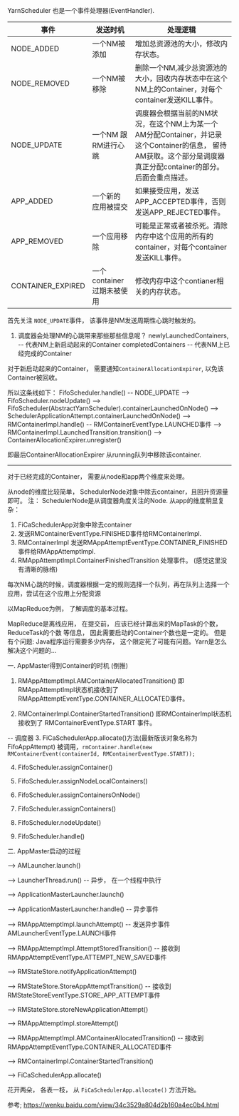 YarnScheduler 也是一个事件处理器(EventHandler).  

  | 事件  | 发送时机 | 处理逻辑 |
  | -----| --------|---------|  
  | NODE_ADDED     | 一个NM被添加          | 增加总资源池的大小，修改内存状态。   | 
  | NODE_REMOVED   | 一个NM被移除          |  删除一个NM,减少总资源池的大小，回收内存状态中在这个NM上的Container，对每个container发送KILL事件。 | 
  | NODE_UPDATE    | 一个NM 跟RM进行心跳    |  调度器会根据当前的NM状况，在这个NM上为某一个AM分配Container，并记录这个Container的信息， 留待AM获取。这个部分是调度器真正分配container的部分。后面会重点描述。 | 
  | APP_ADDED      | 一个新的 应用被提交     | 如果接受应用，发送APP_ACCEPTED事件，否则发送APP_REJECTED事件。|    
  | APP_REMOVED    | 一个应用移除           | 可能是正常或者被杀死。清除内存中这个应用的所有的container，对每个container发送KILL事件。   | 
  | CONTAINER_EXPIRED  | 一个container过期未被使用   | 修改内存中这个contianer相关的内存状态。| 
  
 
首先关注 `NODE_UPDATE`事件， 该事件是NM发送周期性心跳时触发的。 
1. 调度器会处理NM的心跳带来那些那些信息呢？ 
   newlyLaunchedContainers,   -- 代表NM上新启动起来的Container
   completedContainers        -- 代表NM上已经完成的Container

对于新启动起来的Container， 需要通知`ContainerAllocationExpirer`, 以免该Container被回收。

所以这条线如下：
FifoScheduler.handle() -- NODE_UPDATE
--> FifoScheduler.nodeUpdate() 
--> FifoScheduler(AbstractYarnScheduler).containerLaunchedOnNode()
--> SchedulerApplicationAttempt.containerLaunchedOnNode()
--> RMContainerImpl.handle() -- RMContainerEventType.LAUNCHED事件
--> RMContainerImpl.LaunchedTransition.transition()
--> ContainerAllocationExpirer.unregister()

即最后ContainerAllocationExpirer 从running队列中移除该container.

---------------------------------------------------------------------------

对于已经完成的Container， 需要从node和app两个维度来处理。

从node的维度比较简单， SchedulerNode对象中除去container，且回升资源量即可。 注： SchedulerNode是从调度器角度关注的Node.
从app的维度稍显复杂： 
  1. FiCaSchedulerApp对象中除去container
  2. 发送RMContainerEventType.FINISHED事件给RMContainerImpl.
  3. RMContainerImpl 发送RMAppAttemptEventType.CONTAINER_FINISHED事件给RMAppAttemptImpl.
  4. RMAppAttemptImpl.ContainerFinishedTransition 处理事件。 
  (感觉这里没有清晰的脉络)
 
 
 
 每次NM心跳的时候，调度器根据一定的规则选择一个队列，再在队列上选择一个应用，尝试在这个应用上分配资源
 
 以MapReduce为例， 了解调度的基本过程。
 
 MapReduce是离线应用， 在提交前， 应该已经计算出来的MapTask的个数， ReduceTask的个数 等信息， 
  因此需要启动的Container个数也是一定的。
 但是有个问题: Java程序运行需要多少内存， 这个限定死了可能有问题。Yarn是怎么解决这个问题的...



 
一. AppMaster得到Container的时机 (倒推)
 
 1.  RMAppAttemptImpl.AMContainerAllocatedTransition() 即RMAppAttemptImpl状态机接收到了RMAppAttemptEventType.CONTAINER_ALLOCATED事件。
 
 2. RMContainerImpl.ContainerStartedTransition()  即RMContainerImpl状态机接收到了 RMContainerEventType.START 事件。
 
 -- 调度器
 3. FiCaSchedulerApp.allocate()方法(最新版该对象名称为FifoAppAttempt) 被调用，`rmContainer.handle(new RMContainerEvent(containerId, RMContainerEventType.START));`
 
 4. FifoScheduler.assignContainer()
 
 5. FifoScheduler.assignNodeLocalContainers()
 
 6. FifoScheduler.assignContainersOnNode()
 
 7. FifoScheduler.assignContainers()
 
 8. FifoScheduler.nodeUpdate()
 
 9. FifoScheduler.handle()
 

二. AppMaster启动的过程

--> AMLauncher.launch()

--> LauncherThread.run() -- 异步， 在一个线程中执行

--> ApplicationMasterLauncher.launch()

--> ApplicationMasterLauncher.handle() -- 异步事件

--> RMAppAttemptImpl.launchAttempt() -- 发送异步事件AMLauncherEventType.LAUNCH事件

--> RMAppAttemptImpl.AttemptStoredTransition()  -- 接收到RMAppAttemptEventType.ATTEMPT_NEW_SAVED事件

--> RMStateStore.notifyApplicationAttempt()

--> RMStateStore.StoreAppAttemptTransition() -- 接收到RMStateStoreEventType.STORE_APP_ATTEMPT事件

--> RMStateStore.storeNewApplicationAttempt()

--> RMAppAttemptImpl.storeAttempt()

--> RMAppAttemptImpl.AMContainerAllocatedTransition() -- 接收到RMAppAttemptEventType.CONTAINER_ALLOCATED事件

--> RMContainerImpl.ContainerStartedTransition() 

--> FiCaSchedulerApp.allocate()

花开两朵， 各表一枝， 从 `FiCaSchedulerApp.allocate()` 方法开始。



参考; https://wenku.baidu.com/view/34c3529a804d2b160a4ec0b4.html